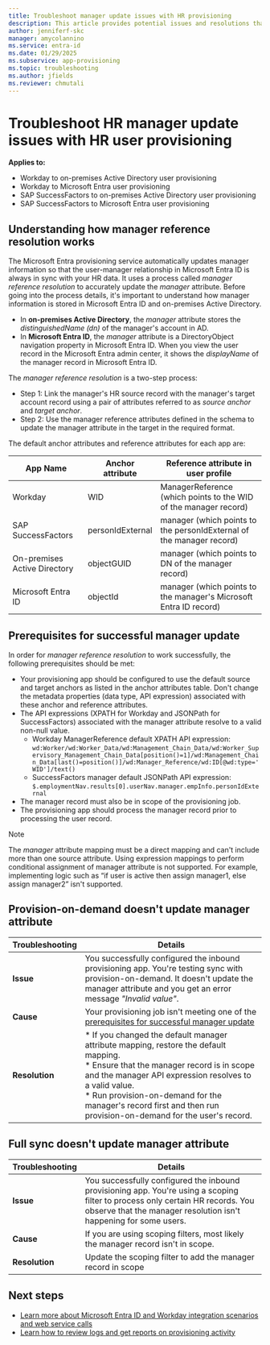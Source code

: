 ```yaml
---
title: Troubleshoot manager update issues with HR provisioning
description: This article provides potential issues and resolutions that show you how to troubleshoot manager update issues with HR provisioning
author: jenniferf-skc
manager: amycolannino
ms.service: entra-id
ms.date: 01/29/2025
ms.subservice: app-provisioning
ms.topic: troubleshooting
ms.author: jfields
ms.reviewer: chmutali
---
```


# Troubleshoot HR manager update issues with HR user provisioning

**Applies to:**
* Workday to on-premises Active Directory user provisioning
* Workday to Microsoft Entra user provisioning
* SAP SuccessFactors to on-premises Active Directory user provisioning
* SAP SuccessFactors to Microsoft Entra user provisioning

## Understanding how manager reference resolution works
The Microsoft Entra provisioning service automatically updates manager information so that the user-manager relationship in Microsoft Entra ID is always in sync with your HR data. It uses a process called *manager reference resolution* to accurately update the *manager* attribute. Before going into the process details, it's important to understand how manager information is stored in Microsoft Entra ID and on-premises Active Directory. 

* In **on-premises Active Directory**, the *manager* attribute stores the *distinguishedName (dn)* of the manager's account in AD. 
* In **Microsoft Entra ID**, the *manager* attribute is a DirectoryObject navigation property in Microsoft Entra ID. When you view the user record in the Microsoft Entra admin center, it shows the *displayName* of the manager record in Microsoft Entra ID. 

The *manager reference resolution* is a two-step process: 
* Step 1: Link the manager's HR source record with the manager's target account record using a pair of attributes referred to as *source anchor* and *target anchor*. 
* Step 2: Use the manager reference attributes defined in the schema to update the manager attribute in the target in the required format. 

The default anchor attributes and reference attributes for each app are: 

| App Name | Anchor attribute | Reference attribute in user profile | 
|--|--|--| 
| Workday | WID | ManagerReference (which points to the WID of the manager record) |
| SAP SuccessFactors | personIdExternal | manager (which points to the personIdExternal of the manager record) |
| On-premises Active Directory | objectGUID | manager (which points to DN of the manager record) |
| Microsoft Entra ID | objectId | manager (which points to the manager's Microsoft Entra ID record) |

## Prerequisites for successful manager update
In order for *manager reference resolution* to work successfully, the following prerequisites should be met: 
* Your provisioning app should be configured to use the default source and target anchors as listed in the anchor attributes table. Don't change the metadata properties (data type, API expression) associated with these anchor and reference attributes. 
* The API expressions (XPATH for Workday and JSONPath for SuccessFactors) associated with the manager attribute resolve to a valid non-null value. 
   * Workday ManagerReference default XPATH API expression: `wd:Worker/wd:Worker_Data/wd:Management_Chain_Data/wd:Worker_Supervisory_Management_Chain_Data[position()=1]/wd:Management_Chain_Data[last()=position()]/wd:Manager_Reference/wd:ID[@wd:type='WID']/text()`
   * SuccessFactors manager default JSONPath API expression: `$.employmentNav.results[0].userNav.manager.empInfo.personIdExternal`
* The manager record must also be in scope of the provisioning job. 
* The provisioning app should process the manager record prior to processing the user record. 

> [!NOTE]
> The *manager* attribute mapping must be a direct mapping and can't include more than one source attribute. Using expression mappings to perform conditional assignment of manager attribute is not supported. For example, implementing logic such as “if user is active then assign manager1, else assign manager2” isn't supported. 


## Provision-on-demand doesn't update manager attribute
| Troubleshooting | Details |
|--|--|
| **Issue** | You successfully configured the inbound provisioning app. You're testing sync with provision-on-demand. It doesn't update the manager attribute and you get an error message *"Invalid value"*.  |
| **Cause** | Your provisioning job isn't meeting one of the [prerequisites for successful manager update](#prerequisites-for-successful-manager-update)  |
| **Resolution** | *  If you changed the default manager attribute mapping, restore the default mapping. <br> * Ensure that the manager record is in scope and the manager API expression resolves to a valid value. <br> * Run provision-on-demand for the manager's record first and then run provision-on-demand for the user's record.  |

## Full sync doesn't update manager attribute
| Troubleshooting | Details |
|--|--|
| **Issue** | You successfully configured the inbound provisioning app. You're using a scoping filter to process only certain HR records. You observe that the manager resolution isn't happening for some users.  |
| **Cause** | If you are using scoping filters, most likely the manager record isn't in scope.  |
| **Resolution** | Update the scoping filter to add the manager record in scope  |

## Next steps

* [Learn more about Microsoft Entra ID and Workday integration scenarios and web service calls](workday-integration-reference.md)
* [Learn how to review logs and get reports on provisioning activity](check-status-user-account-provisioning.md)
